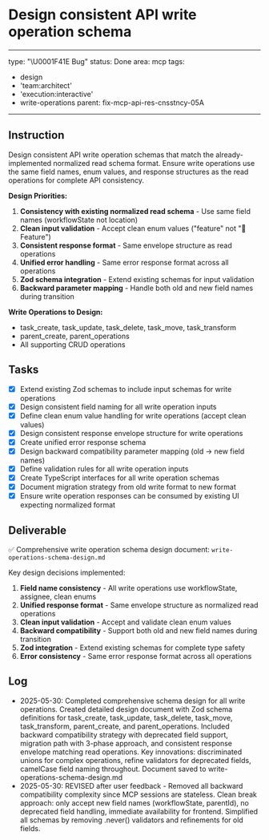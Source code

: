 # Design consistent API write operation schema

---
type: "\U0001F41E Bug"
status: Done
area: mcp
tags:
  - design
  - 'team:architect'
  - 'execution:interactive'
  - write-operations
parent: fix-mcp-api-res-cnsstncy-05A
---


## Instruction
Design consistent API write operation schemas that match the already-implemented normalized read schema format. Ensure write operations use the same field names, enum values, and response structures as the read operations for complete API consistency.

**Design Priorities:**
1. **Consistency with existing normalized read schema** - Use same field names (workflowState not location)
2. **Clean input validation** - Accept clean enum values ("feature" not "🌟 Feature")
3. **Consistent response format** - Same envelope structure as read operations
4. **Unified error handling** - Same error response format across all operations
5. **Zod schema integration** - Extend existing schemas for input validation
6. **Backward parameter mapping** - Handle both old and new field names during transition

**Write Operations to Design:**
- task_create, task_update, task_delete, task_move, task_transform
- parent_create, parent_operations
- All supporting CRUD operations

## Tasks
- [x] Extend existing Zod schemas to include input schemas for write operations
- [x] Design consistent field naming for all write operation inputs
- [x] Define clean enum value handling for write operations (accept clean values)
- [x] Design consistent response envelope structure for write operations
- [x] Create unified error response schema
- [x] Design backward compatibility parameter mapping (old → new field names)
- [x] Define validation rules for all write operation inputs
- [x] Create TypeScript interfaces for all write operation schemas
- [x] Document migration strategy from old write format to new format
- [x] Ensure write operation responses can be consumed by existing UI expecting normalized format

## Deliverable
✅ Comprehensive write operation schema design document: `write-operations-schema-design.md`

Key design decisions implemented:
1. **Field name consistency** - All write operations use workflowState, assignee, clean enums
2. **Unified response format** - Same envelope structure as normalized read operations
3. **Clean input validation** - Accept and validate clean enum values
4. **Backward compatibility** - Support both old and new field names during transition
5. **Zod integration** - Extend existing schemas for complete type safety
6. **Error consistency** - Same error response format across all operations

## Log
- 2025-05-30: Completed comprehensive schema design for all write operations. Created detailed design document with Zod schema definitions for task_create, task_update, task_delete, task_move, task_transform, parent_create, and parent_operations. Included backward compatibility strategy with deprecated field support, migration path with 3-phase approach, and consistent response envelope matching read operations. Key innovations: discriminated unions for complex operations, refine validators for deprecated fields, camelCase field naming throughout. Document saved to write-operations-schema-design.md
- 2025-05-30: REVISED after user feedback - Removed all backward compatibility complexity since MCP sessions are stateless. Clean break approach: only accept new field names (workflowState, parentId), no deprecated field handling, immediate availability for frontend. Simplified all schemas by removing .never() validators and refinements for old fields.
